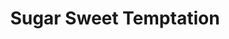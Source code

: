 ---
tags: products
code: sst
title: Sugar Sweet Temptation
language: ["🇯🇵", "🇺🇸"]
developer: Recette
rating: 15
status: 1
---